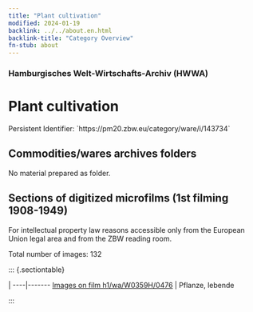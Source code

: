 ```yaml
---
title: "Plant cultivation"
modified: 2024-01-19
backlink: ../../about.en.html
backlink-title: "Category Overview"
fn-stub: about
---
```


### Hamburgisches Welt-Wirtschafts-Archiv (HWWA)

# Plant cultivation

<div class="hint">Persistent Identifier: `https://pm20.zbw.eu/category/ware/i/143734`</div>







## Commodities/wares archives folders





No material prepared as folder.



<a id="filmsections" />

## Sections of digitized microfilms (1st filming 1908-1949)

<p>For intellectual property law reasons accessible only from the European Union legal area and from the ZBW reading room.</p>



<p>Total number of images: 132</p>




::: {.sectiontable}

 | 
----|-------
<a class="btn" href="https://pm20.zbw.eu/film/h1/wa/W0359H/0476" rel="nofollow">Images on film h1/wa/W0359H/0476</a> | Pflanze, lebende


:::
















